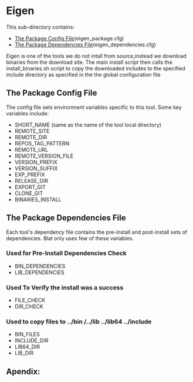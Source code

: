 # Eigen


This sub-directory contains:
 - [The Package Config File](#the-package-config-file)(eigen_package.cfg)
 - [The Package Dependencies File](#the-package-dependencies-file)(eigen_dependencies.cfg)

Eigen is one of the tools we do not intall from source,instead we download binaries from the download site.
The main install script then calls the install_binaries.sh script to copy the downloaded includes 
to the specified include directory as specified in the the global configuration file


## The Package Config File 
The config file sets environment variables specific to this tool.
Some key variables include:

  - SHORT_NAME  (same as the name of the tool local directory)
  - REMOTE_SITE
  - REMOTE_DIR
  - REPOS_TAG_PATTERN
  - REMOTE_URL
  - REMOTE_VERSION_FILE
  - VERSION_PREFIX
  - VERSION_SUFFIX
  - EXP_PREFIX
  - RELEASE_DIR
  - EXPORT_GIT
  - CLONE_GIT
  - BINARIES_INSTALL
  
## The Package Dependencies File

Each tool's dependency file contains the pre-install and post-install sets of dependencies.
Blat only uses few of these variables.

### Used for Pre-Install Dependencies Check
  - BIN_DEPENDENCIES
  - LIB_DEPENDENCIES

### Used To Verify the install was a success
  - FILE_CHECK
  - DIR_CHECK

### Used to copy files to ../bin /../lib ../lib64 ../include 
  - BIN_FILES
  - INCLUDE_DIR
  - LIB64_DIR
  - LIB_DIR

## Apendix:
